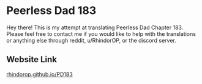 # Peerless Dad 183

Hey there! This is my attempt at translating Peerless Dad Chapter 183. Please feel free to contact me if you would like to help with the translations or anything else through reddit, u/RhindorOP, or the discord server. 

## Website Link
[rhindorop.github.io/PD183](https://rhindorop.github.io/PD183/)

